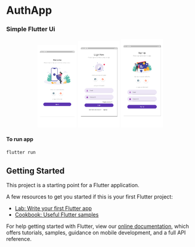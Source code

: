 # AuthApp
<h3> Simple Flutter Ui </h3>

<div align="center">
<img src="https://github.com/AmirMohammadKargar/AuthApp-Flutter/blob/master/ScreenShots/1.PNG" width="21%">
<img src="https://github.com/AmirMohammadKargar/AuthApp-Flutter/blob/master/ScreenShots/2.PNG" width="22%" >
<img src="https://github.com/AmirMohammadKargar/AuthApp-Flutter/blob/master/ScreenShots/3.PNG" width="22.5%">
</div>

<h4>To run app</h4>

```
flutter run
```

## Getting Started

This project is a starting point for a Flutter application.

A few resources to get you started if this is your first Flutter project:

- [Lab: Write your first Flutter app](https://flutter.dev/docs/get-started/codelab)
- [Cookbook: Useful Flutter samples](https://flutter.dev/docs/cookbook)

For help getting started with Flutter, view our
[online documentation](https://flutter.dev/docs), which offers tutorials,
samples, guidance on mobile development, and a full API reference.
